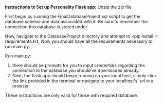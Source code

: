 [comment]: <> (Provide a README section for creating and running the project. I need complete specifications for building your project)

[comment]: <> (on my computer. Specify all libraries, software, etc. needed to run the application. Specify expected installation)

[comment]: <> (directories. If you use a specific technology for the project, the technology’s download page must be listed.)

**Instructions to Set up Personality Flask app:**
Unzip the zip file

First begin by running the FinalDatabaseProject.sql script to get the database schema and data associated with it. Be sure to remember the
connection this database is stored under.

Now, navigate to the DatabaseProject directory and attempt to <pip install -r requirements.txt_ Now you should have all the
requirements necessary to run main.py.

Run main.py:

1. there should be prompts for you to input credentials regarding the connection to the database you should've
   downloaded already
2. Next, the flask app should begin running on your local host, simply click the link provided in the terminal or
   navigate to your localhost's` url in a browser


These instructions are only valid for those with required database. 
